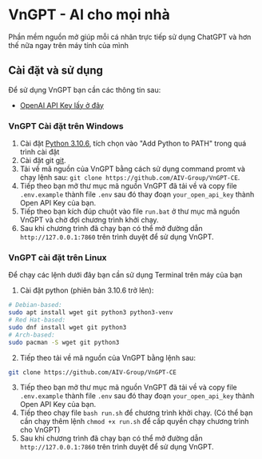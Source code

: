 # VnGPT - AI cho mọi nhà
Phần mềm nguồn mở giúp mỗi cá nhân trực tiếp sử dụng ChatGPT và hơn thế nữa ngay trên máy tính của mình

## Cài đặt và sử dụng
Để sử dụng VnGPT bạn cần các thông tin sau:
- [OpenAI API Key lấy ở đây](https://platform.openai.com/account/api-keys)

### VnGPT Cài đặt trên Windows
1. Cài đặt [Python 3.10.6](https://www.python.org/downloads/windows/), tích chọn vào "Add Python to PATH" trong quá trình cài đặt
2. Cài đặt git [git](https://git-scm.com/download/win).
3. Tải về mã nguồn của VnGPT bằng cách sử dụng command promt và chạy lệnh sau:  `git clone https://github.com/AIV-Group/VnGPT-CE`.
4. Tiếp theo bạn mở thư mục mã nguồn VnGPT đã tải về và copy file `.env.example` thành file `.env` sau đó thay đoạn `your_open_api_key` thành Open API Key của bạn.
5. Tiếp theo bạn kích đúp chuột vào file `run.bat` ở thư mục mã nguồn VnGPT và chờ đợi chương trình khởi chạy.
6. Sau khi chương trình đã chạy bạn có thể mở đường dẫn `http://127.0.0.1:7860` trên trình duyệt để sử dụng VnGPT.

### VnGPT cài đặt trên Linux
Để chạy các lệnh dưới đây bạn cần sử dụng Terminal trên máy của bạn
1. Cài đặt python (phiên bản 3.10.6 trở lên):
```bash
# Debian-based:
sudo apt install wget git python3 python3-venv
# Red Hat-based:
sudo dnf install wget git python3
# Arch-based:
sudo pacman -S wget git python3
```
2. Tiếp theo tải về mã nguồn của VnGPT bằng lệnh sau:
```bash
git clone https://github.com/AIV-Group/VnGPT-CE
```
3. Tiếp theo bạn mở thư mục mã nguồn VnGPT đã tải về và copy file `.env.example` thành file `.env` sau đó thay đoạn `your_open_api_key` thành Open API Key của bạn.
4. Tiếp theo chạy file `bash run.sh` để chương trình khởi chạy. (Có thể bạn cần chạy thêm lệnh `chmod +x run.sh` để cấp quyền chạy chương trình cho VnGPT)
5. Sau khi chương trình đã chạy bạn có thể mở đường dẫn `http://127.0.0.1:7860` trên trình duyệt để sử dụng VnGPT.